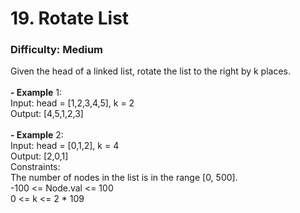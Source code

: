 # 19. Rotate List
### Difficulty: Medium
Given the head of a linked list, rotate the list to the right by k places. <br/>   <br/><b>- Example</b> 1: <br/> Input: head = [1,2,3,4,5], k = 2 <br/> Output: [4,5,1,2,3] <br/> <br/><b>- Example</b> 2: <br/> Input: head = [0,1,2], k = 4 <br/> Output: [2,0,1] <br/>   Constraints: <br/> The number of nodes in the list is in the range [0, 500]. <br/> -100 <= Node.val <= 100 <br/> 0 <= k <= 2 * 109